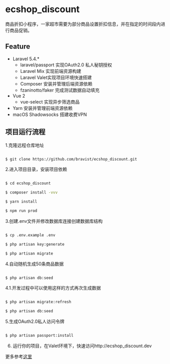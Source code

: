 # ecshop_discount

商品折扣小程序，一家超市需要为部分商品设置折扣信息，并在指定的时间段内进行商品促销。


## Feature

- Laravel 5.4.*
    + laravel/passport 实现OAuth2.0 私人秘钥授权
    + Laravel Mix 实现前端资源构建
    + Laravel Valet实现项目环境快速搭建
    + Composer 安装并管理后端资源依赖
    + fzaninotto/faker 完成测试数据自动填充
- Vue 2
    + vue-select 实现异步筛选商品
- Yarn 安装并管理前端资源依赖
- macOS Shadowsocks 搭建收费VPN

## 项目运行流程

1.克隆远程仓库地址

```bash

$ git clone https://github.com/bravist/ecshop_discount.git

```

2.进入项目目录，安装项目依赖

```bash

$ cd ecshop_discount

$ composer install -vvv

$ yarn install

$ npm run prod

```

3.创建.env文件并修改数据库连接创建数据库结构

```bash

$ cp .env.example .env

$ php artisan key:generate

$ php artisan migrate

```

4.自动随机生成50条商品数据

```bash

$ php artisan db:seed

```

4.1.开发过程中可以使用这样的方式再次生成数据

```bash

$ php artisan migrate:refresh

$ php artisan db:seed

```


5.生成OAuth2.0私人访问令牌

```bash

$ php artisan passport:install

```

6. 运行你的项目，在Valet环境下，快速访问http://ecshop_discount.dev


更多参考[这里](https://shimo.im/doc/TYouPIm1azY58tIH)
